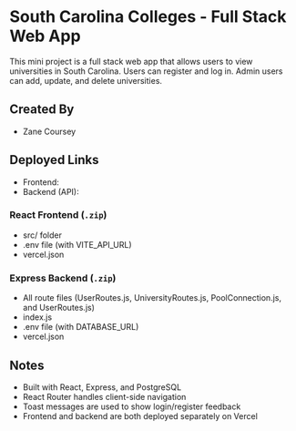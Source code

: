 # South Carolina Colleges - Full Stack Web App

This mini project is a full stack web app that allows users to view universities in South Carolina. Users can register and log in. Admin users can add, update, and delete universities.

## Created By
- Zane Coursey  

## Deployed Links
- Frontend:  
- Backend (API):

### React Frontend (`.zip`)
- src/ folder
- .env file (with VITE_API_URL)
- vercel.json

### Express Backend (`.zip`)
- All route files (UserRoutes.js, UniversityRoutes.js, PoolConnection.js, and UserRoutes.js)
- index.js
- .env file (with DATABASE_URL)
- vercel.json

## Notes
- Built with React, Express, and PostgreSQL
- React Router handles client-side navigation
- Toast messages are used to show login/register feedback
- Frontend and backend are both deployed separately on Vercel